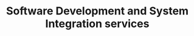 ---
title: Software Development and System Integration services
name: Auckland
permalink: /landings/locations/auckland
leadtext: We develop software products and provide digital platform engineering services in across Australia, New Zeland and Asia
child_collection: landing_technologies
---
